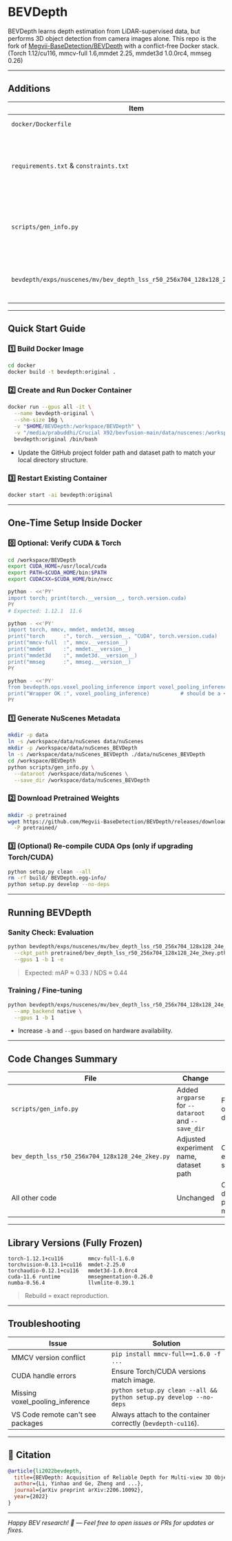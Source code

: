 # BEVDepth 
BEVDepth learns depth estimation from LiDAR-supervised data, but performs 3D object detection from camera images alone. This repo is the fork of [Megvii-BaseDetection/BEVDepth](https://github.com/Megvii-BaseDetection/BEVDepth) with a conflict-free Docker stack.
(Torch 1.12/cu116, mmcv-full 1.6,mmdet 2.25, mmdet3d 1.0.0rc4, mmseg 0.26)

---

## Additions 

| Item                                                                      | Purpose                                                                        |
| ------------------------------------------------------------------------- | ------------------------------------------------------------------------------ |
| `docker/Dockerfile`                                                       | For image build.                          |
| `requirements.txt` & `constraints.txt`                                    | Python package versions are specified to avoid conflicts.                         |
| `scripts/gen_info.py`                                                     | Modified: accepts `--dataroot` and `--save_dir` for output locations. |
| `bevdepth/exps/nuscenes/mv/bev_depth_lss_r50_256x704_128x128_24e_2key.py` | Modified the paths for generated infos. |
---

## Quick Start Guide

### 1️⃣ Build Docker Image

```bash
cd docker
docker build -t bevdepth:original .
```

### 2️⃣ Create and Run Docker Container

```bash
docker run --gpus all -it \
  --name bevdepth-original \
  --shm-size 16g \
  -v "$HOME/BEVDepth:/workspace/BEVDepth" \
  -v "/media/prabuddhi/Crucial X92/bevfusion-main/data/nuscenes:/workspace/data/nuScenes" \
  bevdepth:original /bin/bash
```

- Update the GitHub project folder path and dataset path to match your local directory structure.

### 3️⃣ Restart Existing Container

```bash
docker start -ai bevdepth:original
```

---

## One-Time Setup Inside Docker

### 0️⃣ Optional: Verify CUDA & Torch

```bash
cd /workspace/BEVDepth
export CUDA_HOME=/usr/local/cuda
export PATH=$CUDA_HOME/bin:$PATH
export CUDACXX=$CUDA_HOME/bin/nvcc

python - <<'PY'
import torch; print(torch.__version__, torch.version.cuda)
PY
# Expected: 1.12.1  11.6

python - <<'PY'
import torch, mmcv, mmdet, mmdet3d, mmseg
print("torch      :", torch.__version__, "CUDA", torch.version.cuda)
print("mmcv-full  :", mmcv.__version__)
print("mmdet      :", mmdet.__version__)
print("mmdet3d    :", mmdet3d.__version__)
print("mmseg      :", mmseg.__version__)
PY

python - <<'PY'
from bevdepth.ops.voxel_pooling_inference import voxel_pooling_inference
print("Wrapper OK :", voxel_pooling_inference)          # should be a <function …>
PY
```

### 1️⃣ Generate NuScenes Metadata

```bash
mkdir -p data
ln -s /workspace/data/nuScenes data/nuScenes     
mkdir -p /workspace/data/nuScenes_BEVDepth
ln -s /workspace/data/nuScenes_BEVDepth ./data/nuScenes_BEVDepth
cd /workspace/BEVDepth
python scripts/gen_info.py \
  --dataroot /workspace/data/nuScenes \
  --save_dir /workspace/data/nuScenes_BEVDepth
```

### 2️⃣ Download Pretrained Weights

```bash
mkdir -p pretrained
wget https://github.com/Megvii-BaseDetection/BEVDepth/releases/download/v0.0.2/bev_depth_lss_r50_256x704_128x128_24e_2key.pth \
  -P pretrained/
```

### 3️⃣ (Optional) Re-compile CUDA Ops (only if upgrading Torch/CUDA)

```bash
python setup.py clean --all
rm -rf build/ BEVDepth.egg-info/
python setup.py develop --no-deps
```

---

## Running BEVDepth

### Sanity Check: Evaluation

```bash
python bevdepth/exps/nuscenes/mv/bev_depth_lss_r50_256x704_128x128_24e_2key.py \
  --ckpt_path pretrained/bev_depth_lss_r50_256x704_128x128_24e_2key.pth \
  --gpus 1 -b 1 -e
```

> Expected: mAP ≈ 0.33 / NDS ≈ 0.44

### Training / Fine-tuning

```bash
python bevdepth/exps/nuscenes/mv/bev_depth_lss_r50_256x704_128x128_24e_2key.py \
  --amp_backend native \
  --gpus 1 -b 1
```

- Increase `-b` and `--gpus` based on hardware availability.

---

## Code Changes Summary

| File                                            | Change                                             | Reason                           |
| ----------------------------------------------- | -------------------------------------------------- | -------------------------------- |
| `scripts/gen_info.py`                           | Added `argparse` for `--dataroot` and `--save_dir` | Flexible output directories      |
| `bev_depth_lss_r50_256x704_128x128_24e_2key.py` | Adjusted experiment name, dataset path             | Clean experiment structure       |
| All other code                                  | Unchanged                                          | Only dataset path logic modified |

---

## Library Versions (Fully Frozen)

```
torch-1.12.1+cu116        mmcv-full-1.6.0
torchvision-0.13.1+cu116  mmdet-2.25.0
torchaudio-0.12.1+cu116   mmdet3d-1.0.0rc4
cuda-11.6 runtime         mmsegmentation-0.26.0
numba-0.56.4              llvmlite-0.39.1
```

> Rebuild = exact reproduction.

---

## Troubleshooting

| Issue                             | Solution                                                           |
| --------------------------------- | ------------------------------------------------------------------ |
| MMCV version conflict             | `pip install mmcv-full==1.6.0 -f ...`                              |
| CUDA handle errors                | Ensure Torch/CUDA versions match image.                            |
| Missing voxel\_pooling\_inference | `python setup.py clean --all && python setup.py develop --no-deps` |
| VS Code remote can't see packages | Always attach to the container correctly (`bevdepth-cu116`).       |

---

## 📄 Citation

```bibtex
@article{li2022bevdepth,
  title={BEVDepth: Acquisition of Reliable Depth for Multi-view 3D Object Detection},
  author={Li, Yinhao and Ge, Zheng and ...},
  journal={arXiv preprint arXiv:2206.10092},
  year={2022}
}
```

---

*Happy BEV research! 🚀 — Feel free to open issues or PRs for updates or fixes.*
